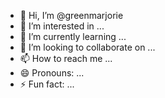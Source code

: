 - 👋 Hi, I’m @greenmarjorie
- 👀 I’m interested in ...
- 🌱 I’m currently learning ...
- 💞️ I’m looking to collaborate on ...
- 📫 How to reach me ...
- 😄 Pronouns: ...
- ⚡ Fun fact: ...

<!---
greenmarjorie/greenmarjorie is a ✨ special ✨ repository because its `README.md` (this file) appears on your GitHub profile.
You can click the Preview link to take a look at your changes.
--->
